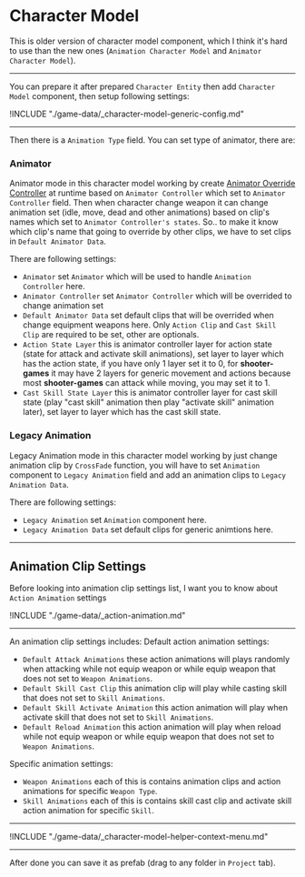 # Character Model

This is older version of character model component, which I think it's hard to use than the new ones (`Animation Character Model` and `Animator Character Model`).

* * *

You can prepare it after prepared `Character Entity` then add `Character Model` component, then setup following settings:

!INCLUDE "./game-data/_character-model-generic-config.md"

* * *

Then there is a `Animation Type` field. You can set type of animator, there are:

### Animator

Animator mode in this character model working by create [Animator Override Controller](https://docs.unity3d.com/Manual/AnimatorOverrideController.html) at runtime based on `Animator Controller` which set to `Animator Controller` field. Then when character change weapon it can change animation set (idle, move, dead and other animations) based on clip's names which set to `Animator Controller's states`. So.. to make it know which clip's name that going to override by other clips, we have to set clips in `Default Animator Data`.

There are following settings:

*   `Animator` set `Animator` which will be used to handle `Animation Controller` here.
*   `Animator Controller` set `Animator Controller` which will be overrided to change animation set
*   `Default Animator Data` set default clips that will be overrided when change equipment weapons here. Only `Action Clip` and `Cast Skill Clip` are required to be set, other are optionals.
*   `Action State Layer` this is animator controller layer for action state (state for attack and activate skill animations), set layer to layer which has the action state, if you have only 1 layer set it to 0, for **shooter-games** it may have 2 layers for generic movement and actions because most **shooter-games** can attack while moving, you may set it to 1.
*   `Cast Skill State Layer` this is animator controller layer for cast skill state (play "cast skill" animation then play "activate skill" animation later), set layer to layer which has the cast skill state.

### Legacy Animation

Legacy Animation mode in this character model working by just change animation clip by `CrossFade` function, you will have to set `Animation` component to `Legacy Animation` field and add an animation clips to `Legacy Animation Data`.

There are following settings:

*   `Legacy Animation` set `Animation` component here.
*   `Legacy Animation Data` set default clips for generic animtions here.

* * *

## Animation Clip Settings

Before looking into animation clip settings list, I want you to know about `Action Animation` settings

!INCLUDE "./game-data/_action-animation.md"

* * *

An animation clip settings includes:
Default action animation settings:

*   `Default Attack Animations` these action animations will plays randomly when attacking while not equip weapon or while equip weapon that does not set to `Weapon Animations`.
*   `Default Skill Cast Clip` this animation clip will play while casting skill that does not set to `Skill Animations`.
*   `Default Skill Activate Animation` this action animation will play when activate skill that does not set to `Skill Animations`.
*   `Default Reload Animation` this action animation will play when reload while not equip weapon or while equip weapon that does not set to `Weapon Animations`.

Specific animation settings:

*   `Weapon Animations` each of this is contains animation clips and action animations for specific `Weapon Type`.
*   `Skill Animations` each of this is contains skill cast clip and activate skill action animation for specific `Skill`.

* * *

!INCLUDE "./game-data/_character-model-helper-context-menu.md"

* * *

After done you can save it as prefab (drag to any folder in `Project` tab).